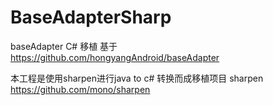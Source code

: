 # BaseAdapterSharp
baseAdapter C# 移植 基于 https://github.com/hongyangAndroid/baseAdapter

本工程是使用sharpen进行java to c# 转换而成移植项目
sharpen https://github.com/mono/sharpen
